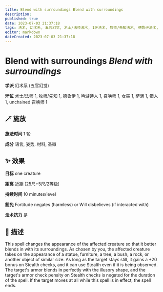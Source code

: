 ```yaml
---
title: Blend with surroundings Blend with surroundings
description: 
published: true
date: 2023-07-03 21:37:18
tags: 法术, 幻术系, 五官幻觉, 术士/法师法术, 1环法术, 牧师/先知法术, 德鲁伊法术, 吟游诗人法术, 召唤师法术, 女巫法术, 萨满法术, 猎人法术, unchained 召唤师法术
editor: markdown
dateCreated: 2023-07-03 21:37:18
---
```


# **Blend with surroundings** *Blend with surroundings*

**学派** 幻术系 (五官幻觉) 

**环位** 术士/法师 1, 牧师/先知 1, 德鲁伊 1, 吟游诗人 1, 召唤师 1, 女巫 1, 萨满 1, 猎人 1, unchained 召唤师 1

## 🪄 施放

**施法时间** 1 轮

**成分** 语言, 姿势, 材料, 圣徽

## ✨ 效果 

**目标** one creature 

**距离** 近距 (25尺+5尺/2等级)  

**持续时间** 10 minutes/level 

**豁免** Fortitude negates (harmless) or Will disbelieves (if interacted with)

**法术抗力** 是

## 📖 描述

This spell changes the appearance of the affected creature so that it better blends in with its surroundings. As chosen by you, the affected creature takes on the appearance of a statue, furniture, a tree, a bush, a rock, or another object of similar size. As long as the target stays still, it gains a +20 bonus on Stealth checks, and it can use Stealth even if it is being observed. The target's armor blends in perfectly with the illusory shape, and the target's armor check penalty on Stealth checks is negated for the duration of the spell. If the target moves at all while this spell is in effect, the spell ends.
    